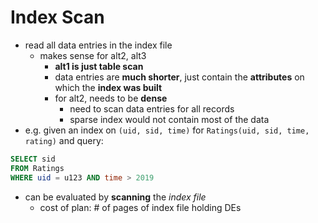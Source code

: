 # Index Scan
- read all data entries in the index file
	- makes sense for alt2, alt3
		- **alt1 is just table scan**
		- data entries are **much shorter**, just contain the **attributes** on which the **index was built**
		- for alt2, needs to be **dense**
			- need to scan data entries for all records
			- sparse index would not contain most of the data
- e.g. given an index on `(uid, sid, time)` for `Ratings(uid, sid, time, rating)` and query:
```sql
SELECT sid
FROM Ratings
WHERE uid = u123 AND time > 2019
```
- can be evaluated by **scanning** the *index file*
	- cost of plan: # of pages of index file holding DEs